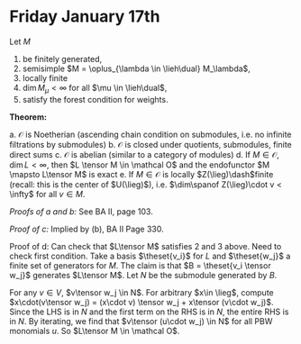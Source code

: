 # Friday January 17th

Let $M$ 

1. be finitely generated, 
2. semisimple $M = \oplus_{\lambda \in \lieh\dual} M_\lambda$, 
3. locally finite 
4. $\dim M_\mu < \infty$ for all $\mu \in \lieh\dual$,
5. satisfy the forest condition for weights.

**Theorem:**

a. $\mathcal O$ is Noetherian (ascending chain condition on submodules, i.e. no infinite filtrations by submodules)
b. $\mathcal O$ is closed under quotients, submodules, finite direct sums
c. $\mathcal O$ is abelian (similar to a category of modules)
d. If $M\in \mathcal O$, $\dim L < \infty$, then $L \tensor M \in \mathcal O$ and the endofunctor $M \mapsto L\tensor M$ is exact
e. If $M\in \mathcal O$ is locally $Z(\lieg)\dash$finite (recall: this is the center of $U(\lieg)$), i.e. $\dim\spanof Z(\lieg)\cdot v < \infty$ for all $v\in M$.

*Proofs of a and b:*
See BA II, page 103.

*Proof of c:*
Implied by (b), BA II Page 330.

Proof of d:
Can check that $L\tensor M$ satisfies 2 and 3 above.
Need to check first condition.
Take a basis $\theset{v_i}$ for $L$ and $\theset{w_j}$ a finite set of generators for $M$.
The claim is that $B = \theset{v_i \tensor w_j}$ generates $L\tensor M$.
Let $N$ be the submodule generated by $B$.

For any $v\in V$, $v\tensor w_j \in N$.
For arbitrary $x\in \lieg$, compute $x\cdot(v\tensor w_j) = (x\cdot v) \tensor w_j + x\tensor (v\cdot w_j)$.
Since the LHS is in $N$ and the first term on the RHS is in $N$, the entire RHS is in $N$.
By iterating, we find that $v\tensor (u\cdot w_j) \in N$ for all PBW monomials $u$.
So $L\tensor M \in \mathcal O$.
